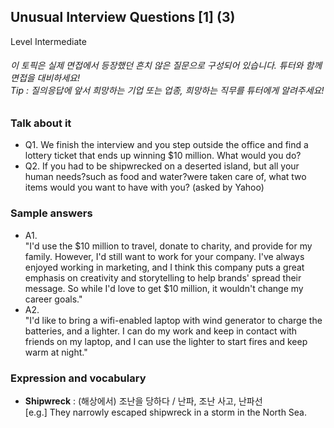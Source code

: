 ## Unusual Interview Questions [1] (3)
Level Intermediate
###### 이 토픽은 실제 면접에서 등장했던 흔치 않은 질문으로 구성되어 있습니다. 튜터와 함께 면접을 대비하세요!<br/>Tip : 질의응답에 앞서 희망하는 기업 또는 업종, 희망하는 직무를 튜터에게 알려주세요!

### Talk about it
- Q1. We finish the interview and you step outside the office and find a lottery ticket that ends up winning $10 million. What would you do?
- Q2. If you had to be shipwrecked on a deserted island, but all your human needs?such as food and water?were 
taken care of, what two items would you want to have with you? (asked by Yahoo)
### Sample answers
- A1.  
"I'd use the $10 million to travel, donate to charity, and provide for my family. However, I'd still want to work for your company. I've always enjoyed working in marketing, and I think this company puts a great emphasis on creativity and storytelling to help brands' spread their message. So while I'd love to get $10 million, it wouldn't change my career goals."
- A2.  
"I'd like to bring a wifi-enabled laptop with wind generator to charge the batteries, and a lighter. I can do my work and keep in contact with friends on my laptop, and I can use the lighter to start fires and keep warm at night."
### Expression and vocabulary
- **Shipwreck** : (해상에서) 조난을 당하다 / 난파, 조난 사고, 난파선  
[e.g.] They narrowly escaped shipwreck in a storm in the North Sea.


